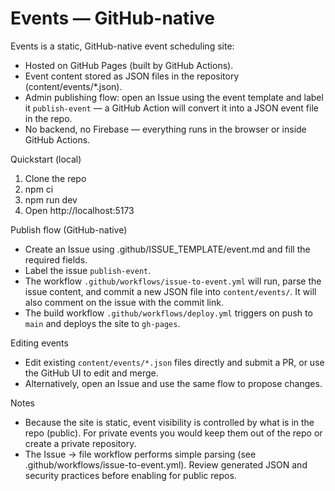 # Events — GitHub-native

Events is a static, GitHub-native event scheduling site:
- Hosted on GitHub Pages (built by GitHub Actions).
- Event content stored as JSON files in the repository (content/events/*.json).
- Admin publishing flow: open an Issue using the event template and label it `publish-event` — a GitHub Action will convert it into a JSON event file in the repo.
- No backend, no Firebase — everything runs in the browser or inside GitHub Actions.

Quickstart (local)
1. Clone the repo
2. npm ci
3. npm run dev
4. Open http://localhost:5173

Publish flow (GitHub-native)
- Create an Issue using .github/ISSUE_TEMPLATE/event.md and fill the required fields.
- Label the issue `publish-event`.
- The workflow `.github/workflows/issue-to-event.yml` will run, parse the issue content, and commit a new JSON file into `content/events/`. It will also comment on the issue with the commit link.
- The build workflow `.github/workflows/deploy.yml` triggers on push to `main` and deploys the site to `gh-pages`.

Editing events
- Edit existing `content/events/*.json` files directly and submit a PR, or use the GitHub UI to edit and merge.
- Alternatively, open an Issue and use the same flow to propose changes.

Notes
- Because the site is static, event visibility is controlled by what is in the repo (public). For private events you would keep them out of the repo or create a private repository.
- The Issue -> file workflow performs simple parsing (see .github/workflows/issue-to-event.yml). Review generated JSON and security practices before enabling for public repos.